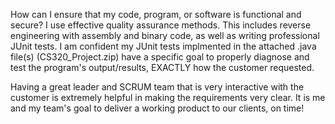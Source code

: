 How can I ensure that my code, program, or software is functional and secure? I use effective quality assurance methods. This includes reverse engineering with assembly and
binary code, as well as writing professional JUnit tests. I am confident my JUnit tests implmented in the attached .java file(s) (CS320_Project.zip) have a specific goal to properly
diagnose and test the program's output/results, EXACTLY how the customer requested.

Having a great leader and SCRUM team that is very interactive with the customer is extremely helpful in making the requirements very clear. It is me and my team's goal to deliver
a working product to our clients, on time!

<!---
DerekBraun23/DerekBraun23 is a ✨ special ✨ repository because its `README.md` (this file) appears on your GitHub profile.
You can click the Preview link to take a look at your changes.
--->

